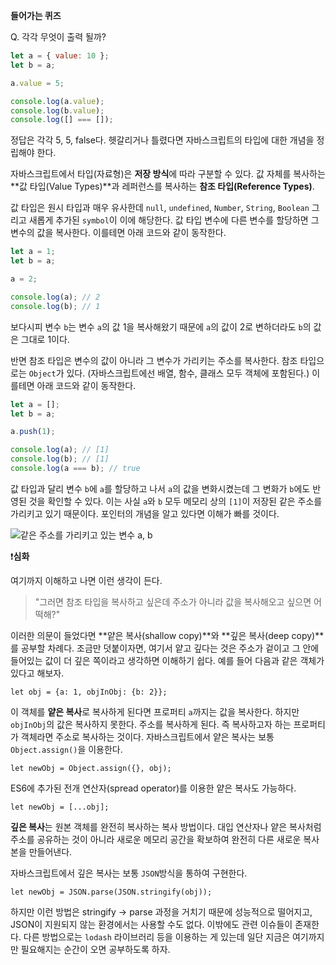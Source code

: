 **들어가는 퀴즈**

Q. 각각 무엇이 출력 될까?

```jsx
let a = { value: 10 };
let b = a;

a.value = 5;

console.log(a.value);
console.log(b.value);
console.log([] === []);
```

정답은 각각 5, 5, false다. 헷갈리거나 틀렸다면 자바스크립트의 타입에 대한 개념을 정립해야 한다.

자바스크립트에서 타입(자료형)은 **저장 방식**에 따라 구분할 수 있다. 값 자체를 복사하는 **값 타입(Value Types)**과 레퍼런스를 복사하는 **참조 타입(Reference Types)**.

값 타입은 원시 타입과 매우 유사한데 `null`, `undefined`, `Number`, `String`, `Boolean` 그리고 새롭게 추가된 `symbol`이 이에 해당한다. 값 타입 변수에 다른 변수를 할당하면 그 변수의 값을 복사한다. 이를테면 아래 코드와 같이 동작한다.

```jsx
let a = 1;
let b = a;

a = 2;

console.log(a); // 2
console.log(b); // 1
```

보다시피 변수 `b`는 변수 `a`의 값 1을 복사해왔기 때문에 `a`의 값이 2로 변하더라도 `b`의 값은 그대로 1이다.

반면 참조 타입은 변수의 값이 아니라 그 변수가 가리키는 주소를 복사한다. 참조 타입으로는 `Object`가 있다. (자바스크립트에선 배열, 함수, 클래스 모두 객체에 포함된다.) 이를테면 아래 코드와 같이 동작한다.

```jsx
let a = [];
let b = a;

a.push(1);

console.log(a); // [1]
console.log(b); // [1]
console.log(a === b); // true
```

값 타입과 달리 변수 `b`에 `a`를 할당하고 나서 `a`의 값을 변화시켰는데 그 변화가 `b`에도 반영된 것을 확인할 수 있다. 이는 사실 `a`와 `b` 모두 메모리 상의 `[1]`이 저장된 같은 주소를 가리키고 있기 때문이다. 포인터의 개념을 알고 있다면 이해가 빠를 것이다.

![같은 주소를 가리키고 있는 변수 a, b](C:/Users/sky/Documents/dev/TIL/img/reference_type.png)

❗**심화**

여기까지 이해하고 나면 이런 생각이 든다.

> "그러면 참조 타입을 복사하고 싶은데 주소가 아니라 값을 복사해오고 싶으면 어떡해?"

이러한 의문이 들었다면 **얕은 복사(shallow copy)**와 **깊은 복사(deep copy)**를 공부할 차례다. 조금만 덧붙이자면, 여기서 얕고 깊다는 것은 주소가 겉이고 그 안에 들어있는 값이 더 깊은 쪽이라고 생각하면 이해하기 쉽다. 예를 들어 다음과 같은 객체가 있다고 해보자.

`let obj = {a: 1, objInObj: {b: 2}};`

이 객체를 **얕은 복사**로 복사하게 된다면 프로퍼티 `a`까지는 값을 복사한다. 하지만 `objInObj`의 값은 복사하지 못한다. 주소를 복사하게 된다. 즉 복사하고자 하는 프로퍼티가 객체라면 주소로 복사하는 것이다. 자바스크립트에서 얕은 복사는 보통 `Object.assign()`을 이용한다.

`let newObj = Object.assign({}, obj);`

ES6에 추가된 전개 연산자(spread operator)를 이용한 얕은 복사도 가능하다.

`let newObj = [...obj];`

**깊은 복사**는 원본 객체를 완전히 복사하는 복사 방법이다. 대입 연산자나 얕은 복사처럼 주소를 공유하는 것이 아니라 새로운 메모리 공간을 확보하여 완전히 다른 새로운 복사본을 만들어낸다.

자바스크립트에서 깊은 복사는 보통 `JSON`방식을 통하여 구현한다.

`let newObj = JSON.parse(JSON.stringify(obj));`

하지만 이런 방법은 stringify → parse 과정을 거치기 때문에 성능적으로 떨어지고, JSON이 지원되지 않는 환경에서는 사용할 수도 없다. 이밖에도 관련 이슈들이 존재한다. 다른 방법으로는 `lodash` 라이브러리 등을 이용하는 게 있는데 일단 지금은 여기까지만 필요해지는 순간이 오면 공부하도록 하자.
